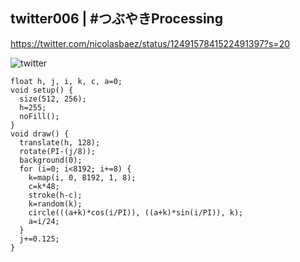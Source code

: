 ## twitter006 | #つぶやきProcessing 
https://twitter.com/nicolasbaez/status/1249157841522491397?s=20

![twitter](https://github.com/nicolasbaez/twitter006/blob/master/twitter006.gif)
```processing
float h, j, i, k, c, a=0;
void setup() {
  size(512, 256);
  h=255;
  noFill();
}
void draw() {
  translate(h, 128);
  rotate(PI-(j/8));
  background(0);
  for (i=0; i<8192; i+=8) {
    k=map(i, 0, 8192, 1, 8);
    c=k*48;
    stroke(h-c);
    k=random(k);
    circle(((a+k)*cos(i/PI)), ((a+k)*sin(i/PI)), k);
    a=i/24;
  }
  j+=0.125;
}
```
